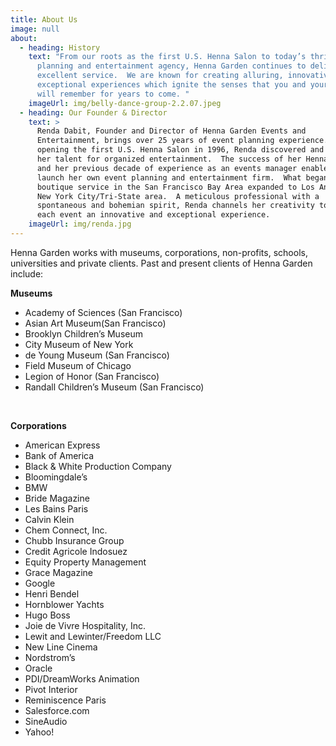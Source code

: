 ```yaml
---
title: About Us
image: null
about:
  - heading: History
    text: "From our roots as the first U.S. Henna Salon to today’s thriving event
      planning and entertainment agency, Henna Garden continues to deliver
      excellent service.  We are known for creating alluring, innovative, and
      exceptional experiences which ignite the senses that you and your guests
      will remember for years to come. "
    imageUrl: img/belly-dance-group-2.2.07.jpeg
  - heading: Our Founder & Director
    text: >
      Renda Dabit, Founder and Director of Henna Garden Events and
      Entertainment, brings over 25 years of event planning experience.  After
      opening the first U.S. Henna Salon in 1996, Renda discovered and developed
      her talent for organized entertainment.  The success of her Henna Salon
      and her previous decade of experience as an events manager enabled her to
      launch her own event planning and entertainment firm.  What began as a
      boutique service in the San Francisco Bay Area expanded to Los Angeles and
      New York City/Tri-State area.  A meticulous professional with a
      spontaneous and bohemian spirit, Renda channels her creativity to make
      each event an innovative and exceptional experience.
    imageUrl: img/renda.jpg
---
```

Henna Garden works with museums, corporations, non-profits, schools, universities and private clients. Past and present clients of Henna Garden include:  

**Museums**

* Academy of Sciences (San Francisco)
* Asian Art Museum(San Francisco)
* Brooklyn Children’s Museum
* City Museum of New York
* de Young Museum (San Francisco)
* Field Museum of Chicago
* Legion of Honor (San Francisco)
* Randall Children’s Museum (San Francisco)  

&nbsp;

**Corporations**  

* American Express
* Bank of America
* Black & White Production Company
* Bloomingdale’s
* BMW
* Bride Magazine
* Les Bains Paris
* Calvin Klein
* Chem Connect, Inc.
* Chubb Insurance Group
* Credit Agricole Indosuez
* Equity Property Management
* Grace Magazine
* Google
* Henri Bendel
* Hornblower Yachts
* Hugo Boss
* Joie de Vivre Hospitality, Inc.
* Lewit and Lewinter/Freedom LLC
* New Line Cinema
* Nordstrom’s
* Oracle
* PDI/DreamWorks Animation
* Pivot Interior
* Reminiscence Paris
* Salesforce.com
* SineAudio
* Yahoo!